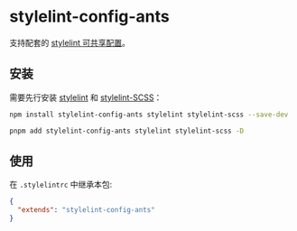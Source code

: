 # stylelint-config-ants

支持配套的 [stylelint 可共享配置](https://stylelint.io/user-guide/configure)。

## 安装

需要先行安装 [stylelint](https://www.npmjs.com/package/stylelint) 和 [stylelint-SCSS](https://www.npmjs.com/package/stylelint-scss)：

```bash
npm install stylelint-config-ants stylelint stylelint-scss --save-dev

pnpm add stylelint-config-ants stylelint stylelint-scss -D
```

## 使用

在 `.stylelintrc` 中继承本包:

```json
{
  "extends": "stylelint-config-ants"
}
```

